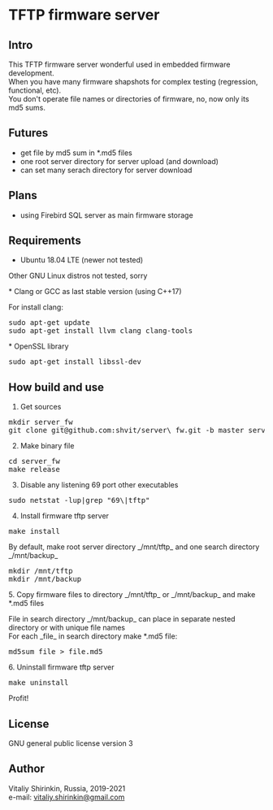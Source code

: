 # TFTP firmware server

## Intro

This TFTP firmware server wonderful used in embedded firmware development.<br>
When you have many firmware shapshots for complex testing (regression, functional, etc).<br>
You don't operate file names or directories of firmware, no, now only its md5 sums.

## Futures

* get file by md5 sum in *.md5 files
* one root server directory for server upload (and download)
* can set many serach directory for server download

## Plans

* using Firebird SQL server as main firmware storage

## Requirements

* Ubuntu 18.04 LTE (newer not tested)
<p>
Other GNU Linux distros not tested, sorry
</p>
* Clang or GCC as last stable version (using C++17)
<p>
For install clang:
</p>
<pre>
sudo apt-get update
sudo apt-get install llvm clang clang-tools
</pre>
* OpenSSL library
<pre>
sudo apt-get install libssl-dev
</pre>



## How build and use
1. Get sources 
<pre>
mkdir server_fw
git clone git@github.com:shvit/server\_fw.git -b master server_fw
</pre>
2. Make binary file
<pre>
cd server_fw
make release
</pre>
3. Disable any listening 69 port other executables
<pre>
sudo netstat -lup|grep "69\|tftp"
</pre>
4. Install firmware tftp server
<p>
<pre>
make install
</pre>
By default, make root server directory  _/mnt/tftp_  and one search directory _/mnt/backup_
<pre>
mkdir /mnt/tftp
mkdir /mnt/backup
</pre>
</p>
5. Copy firmware files to directory  _/mnt/tftp_  or  _/mnt/backup_  and make *.md5 files
<p>
File in search directory  _/mnt/backup_  can place in separate nested directory or with unique file names<br>
For each  _file_  in search directory make *.md5 file:
<pre>
md5sum file > file.md5
</pre>
</p>
<p>
6. Uninstall firmware tftp server
<pre>
make uninstall
</pre>
</p>

Profit!

## License

GNU general public license version 3

## Author
Vitaliy Shirinkin, Russia, 2019-2021<br>
e-mail: vitaliy.shirinkin@gmail.com

